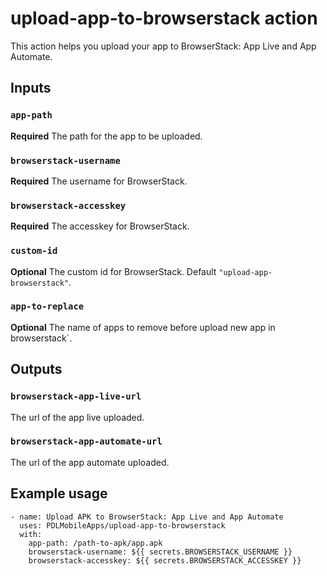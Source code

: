 # upload-app-to-browserstack action

This action helps you upload your app to BrowserStack: App Live and App Automate.

## Inputs

### `app-path`

**Required** The path for the app to be uploaded.

### `browserstack-username`

**Required** The username for BrowserStack.

### `browserstack-accesskey`

**Required** The accesskey for BrowserStack.

### `custom-id`

**Optional** The custom id for BrowserStack. Default `"upload-app-browserstack"`.

### `app-to-replace`

**Optional** The name of apps to remove before upload new app in browserstack`.

## Outputs

### `browserstack-app-live-url`

The url of the app live uploaded.

### `browserstack-app-automate-url`

The url of the app automate uploaded.

## Example usage

```
- name: Upload APK to BrowserStack: App Live and App Automate
  uses: PDLMobileApps/upload-app-to-browserstack
  with:
    app-path: /path-to-apk/app.apk
    browserstack-username: ${{ secrets.BROWSERSTACK_USERNAME }}
    browserstack-accesskey: ${{ secrets.BROWSERSTACK_ACCESSKEY }}
```

